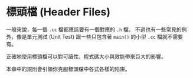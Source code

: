 # 標頭檔 (Header Files)

一般來說，每一個 `.cc` 檔都應該要有一個對應的 `.h` 檔。 不過也有一些常見的例外，像是單元測試 (Unit Test) 跟一些只包含著 `main()` 的小型 `.cc` 檔就不需要有。

正確地使用標頭檔可以對可讀性、程式碼大小與效能帶來巨大的影響。

本章中的規則會引領你克服標頭檔中各式各樣的陷阱。
